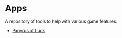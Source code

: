 # Apps
A repository of tools to help with various game features.

* [Papyrus of Luck](https://kennethntnguyen.github.io/maplestory/papyrus-of-luck.html)
